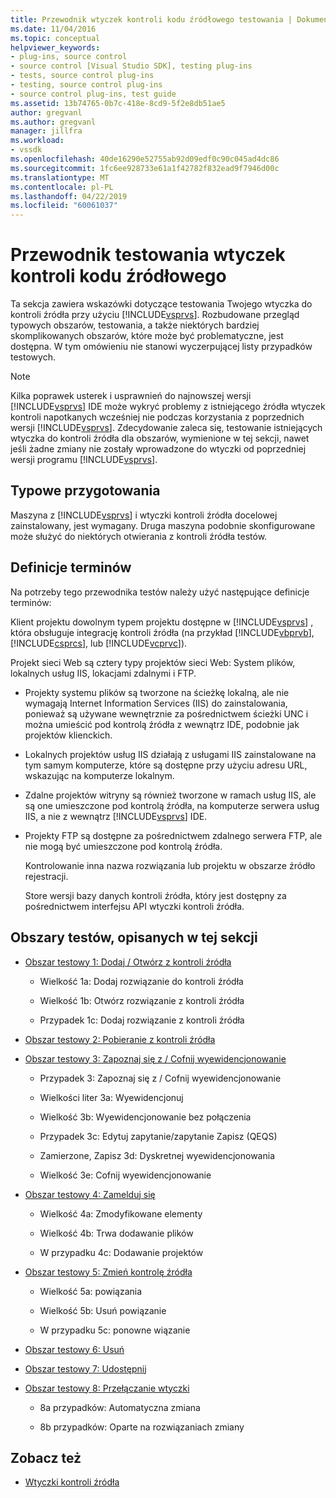 ```yaml
---
title: Przewodnik wtyczek kontroli kodu źródłowego testowania | Dokumentacja firmy Microsoft
ms.date: 11/04/2016
ms.topic: conceptual
helpviewer_keywords:
- plug-ins, source control
- source control [Visual Studio SDK], testing plug-ins
- tests, source control plug-ins
- testing, source control plug-ins
- source control plug-ins, test guide
ms.assetid: 13b74765-0b7c-418e-8cd9-5f2e8db51ae5
author: gregvanl
ms.author: gregvanl
manager: jillfra
ms.workload:
- vssdk
ms.openlocfilehash: 40de16290e52755ab92d09edf0c90c045ad4dc86
ms.sourcegitcommit: 1fc6ee928733e61a1f42782f832ead9f7946d00c
ms.translationtype: MT
ms.contentlocale: pl-PL
ms.lasthandoff: 04/22/2019
ms.locfileid: "60061037"
---
```

# <a name="test-guide-for-source-control-plug-ins"></a>Przewodnik testowania wtyczek kontroli kodu źródłowego
Ta sekcja zawiera wskazówki dotyczące testowania Twojego wtyczka do kontroli źródła przy użyciu [!INCLUDE[vsprvs](../../code-quality/includes/vsprvs_md.md)]. Rozbudowane przegląd typowych obszarów, testowania, a także niektórych bardziej skomplikowanych obszarów, które może być problematyczne, jest dostępna. W tym omówieniu nie stanowi wyczerpującej listy przypadków testowych.

> [!NOTE]
>  Kilka poprawek usterek i usprawnień do najnowszej wersji [!INCLUDE[vsprvs](../../code-quality/includes/vsprvs_md.md)] IDE może wykryć problemy z istniejącego źródła wtyczek kontroli napotkanych wcześniej nie podczas korzystania z poprzednich wersji [!INCLUDE[vsprvs](../../code-quality/includes/vsprvs_md.md)]. Zdecydowanie zaleca się, testowanie istniejących wtyczka do kontroli źródła dla obszarów, wymienione w tej sekcji, nawet jeśli żadne zmiany nie zostały wprowadzone do wtyczki od poprzedniej wersji programu [!INCLUDE[vsprvs](../../code-quality/includes/vsprvs_md.md)].

## <a name="common-preparation"></a>Typowe przygotowania
 Maszyna z [!INCLUDE[vsprvs](../../code-quality/includes/vsprvs_md.md)] i wtyczki kontroli źródła docelowej zainstalowany, jest wymagany. Druga maszyna podobnie skonfigurowane może służyć do niektórych otwierania z kontroli źródła testów.

## <a name="definition-of-terms"></a>Definicje terminów
 Na potrzeby tego przewodnika testów należy użyć następujące definicje terminów:

 Klient projektu dowolnym typem projektu dostępne w [!INCLUDE[vsprvs](../../code-quality/includes/vsprvs_md.md)] , która obsługuje integrację kontroli źródła (na przykład [!INCLUDE[vbprvb](../../code-quality/includes/vbprvb_md.md)], [!INCLUDE[csprcs](../../data-tools/includes/csprcs_md.md)], lub [!INCLUDE[vcprvc](../../code-quality/includes/vcprvc_md.md)]).

 Projekt sieci Web są cztery typy projektów sieci Web: System plików, lokalnych usług IIS, lokacjami zdalnymi i FTP.

- Projekty systemu plików są tworzone na ścieżkę lokalną, ale nie wymagają Internet Information Services (IIS) do zainstalowania, ponieważ są używane wewnętrznie za pośrednictwem ścieżki UNC i można umieścić pod kontrolą źródła z wewnątrz IDE, podobnie jak projektów klienckich.

- Lokalnych projektów usług IIS działają z usługami IIS zainstalowane na tym samym komputerze, które są dostępne przy użyciu adresu URL, wskazując na komputerze lokalnym.

- Zdalne projektów witryny są również tworzone w ramach usług IIS, ale są one umieszczone pod kontrolą źródła, na komputerze serwera usług IIS, a nie z wewnątrz [!INCLUDE[vsprvs](../../code-quality/includes/vsprvs_md.md)] IDE.

- Projekty FTP są dostępne za pośrednictwem zdalnego serwera FTP, ale nie mogą być umieszczone pod kontrolą źródła.

  Kontrolowanie inna nazwa rozwiązania lub projektu w obszarze źródło rejestracji.

  Store wersji bazy danych kontroli źródła, który jest dostępny za pośrednictwem interfejsu API wtyczki kontroli źródła.

## <a name="test-areas-covered-in-this-section"></a>Obszary testów, opisanych w tej sekcji

- [Obszar testowy 1: Dodaj / Otwórz z kontroli źródła](../../extensibility/internals/test-area-1-add-to-open-from-source-control.md)

    - Wielkość 1a: Dodaj rozwiązanie do kontroli źródła

    - Wielkość 1b: Otwórz rozwiązanie z kontroli źródła

    - Przypadek 1c: Dodaj rozwiązanie z kontroli źródła

- [Obszar testowy 2: Pobieranie z kontroli źródła](../../extensibility/internals/test-area-2-get-from-source-control.md)

- [Obszar testowy 3: Zapoznaj się z / Cofnij wyewidencjonowanie](../../extensibility/internals/test-area-3-check-out-undo-checkout.md)

    - Przypadek 3: Zapoznaj się z / Cofnij wyewidencjonowanie

    - Wielkości liter 3a: Wyewidencjonuj

    - Wielkość 3b: Wyewidencjonowanie bez połączenia

    - Przypadek 3c: Edytuj zapytanie/zapytanie Zapisz (QEQS)

    - Zamierzone, Zapisz 3d: Dyskretnej wyewidencjonowania

    - Wielkość 3e: Cofnij wyewidencjonowanie

- [Obszar testowy 4: Zamelduj się](../../extensibility/internals/test-area-4-check-in.md)

    - Wielkość 4a: Zmodyfikowane elementy

    - Wielkość 4b: Trwa dodawanie plików

    - W przypadku 4c: Dodawanie projektów

- [Obszar testowy 5: Zmień kontrolę źródła](../../extensibility/internals/test-area-5-change-source-control.md)

    - Wielkość 5a: powiązania

    - Wielkość 5b: Usuń powiązanie

    - W przypadku 5c: ponowne wiązanie

- [Obszar testowy 6: Usuń](../../extensibility/internals/test-area-6-delete.md)

- [Obszar testowy 7: Udostępnij](../../extensibility/internals/test-area-7-share.md)

- [Obszar testowy 8: Przełączanie wtyczki](../../extensibility/internals/test-area-8-plug-in-switching.md)

    - 8a przypadków: Automatyczna zmiana

    - 8b przypadków: Oparte na rozwiązaniach zmiany

## <a name="see-also"></a>Zobacz też
- [Wtyczki kontroli źródła](../../extensibility/source-control-plug-ins.md)